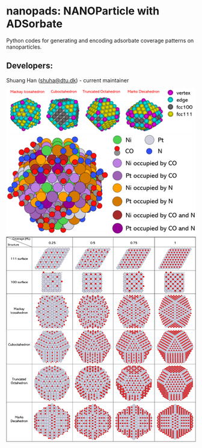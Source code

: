 # nanopads: NANOParticle with ADSorbate
Python codes for generating and encoding adsorbate coverage patterns on nanoparticles.

## Developers: 
Shuang Han (shuha@dtu.dk) - current maintainer

![](images/color_facets.png)
![](images/labeled_truncated_octahedron.png)
![](images/all_coverage_patterns.png)